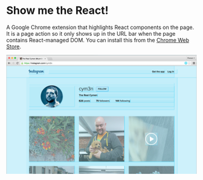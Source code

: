 # Show me the React!
A Google Chrome extension that highlights React components on the page. It is a page action so it only shows up in the URL
bar when the page contains React-managed DOM. You can install this from the [Chrome Web Store](https://chrome.google.com/webstore/detail/show-me-the-react/iaebolhfcmodobkanmaahdhnlplncbnd?hl=en-US&gl=US).

![Screenshot of the plugin in action!](./screenshots/show-me-the-react-1280x800.png "Screenshot of the plugin in action!")
